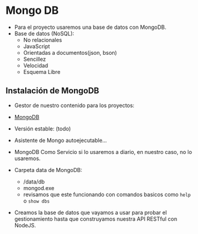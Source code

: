 # Mongo DB

- Para el proyecto usaremos una base de datos con MongoDB.
- Base de datos (NoSQL):
    - No relacionales
    - JavaScript
    - Orientadas a documentos(json, bson)
    - Sencillez
    - Velocidad
    - Esquema Libre

## Instalación de MongoDB

- Gestor de nuestro contenido para los proyectos:

- [MongoDB](https://www.mongodb.com/es/download-center/community)

- Versión estable: (todo)

- Asistente de Mongo autoejecutable...

- MongoDB Como Servicio si lo usaremos a diario, en nuestro caso, no lo usaremos.

- Carpeta data de MongoDB:
    - /data/db
    - mongod.exe
    - revisamos que este funcionando con comandos basicos como ```help``` o ```show dbs```
    
- Creamos la base de datos que vayamos a usar para probar el gestionamiento hasta que construyamos nuestra API RESTful con NodeJS.